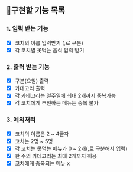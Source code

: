 ## 🍳구현할 기능 목록

### 1. 입력 받는 기능

- [x] 코치의 이름 입력받기 (,로 구분)
- [x] 각 코치별 못먹는 음식 입력 받기

### 2. 출력 받는 기능

- [x] 구분(요일) 출력
- [x] 카테고리 출력
- [x] 각 카테고리는 일주일에 최대 2개까지 중복가능
- [x] 각 코치에게 추천하는 메뉴는 중복 불가

### 3. 예외처리

- [x] 코치의 이름은 2 ~ 4글자
- [x] 코치는 2명 ~ 5명
- [x] 각 코치는 못먹는 메뉴가 0 ~ 2개(,로 구분해서 입력)
- [x] 한 주의 카테고리는 최대 2개까지 허용
- [x] 코치에게 중복되는 메뉴 x  